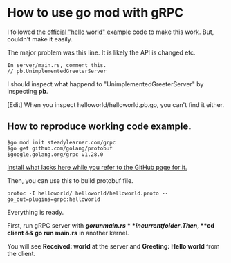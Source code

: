 # How to use go mod with gRPC 

I followed [the official "hello world" example](https://github.com/grpc/grpc-go/blob/master/examples/helloworld/greeter_server/main.go) code to make this work. But, couldn't make it easily.

The major problem was this line. It is likely the API is changed etc.

```console
In server/main.rs, comment this.
// pb.UnimplementedGreeterServer
```

I should inspect what happend to "UnimplementedGreeterServer" by inspecting **pb**.

[Edit] When you inspect helloworld/helloworld.pb.go, you can't find it either.

## How to reproduce working code example.

```console
$go mod init steadylearner.com/grpc
$go get github.com/golang/protobuf
$google.golang.org/grpc v1.28.0
```

[Install what lacks here while you refer to the GitHub page for it.](https://github.com/grpc/grpc-go)

Then, you can use this to build protobuf file.

```console
protoc -I helloworld/ helloworld/helloworld.proto --go_out=plugins=grpc:helloworld
```

Everything is ready. 

First, run gRPC server with **$go run main.rs** in current folder. Then, **$cd client && go run main.rs** in another kernel. 

You will see **Received: world** at the server and **Greeting: Hello world** from the client.
